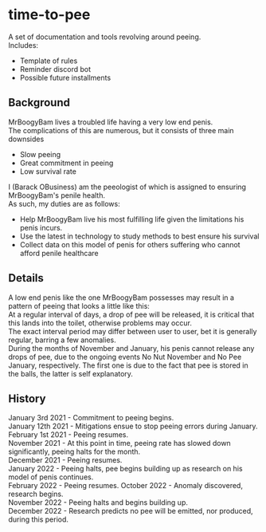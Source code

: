 # time-to-pee
A set of documentation and tools revolving around peeing.\
Includes:
* Template of rules
* Reminder discord bot
* Possible future installments


## Background
MrBoogyBam lives a troubled life having a very low end penis.\
The complications of this are numerous, but it consists of three main downsides
* Slow peeing
* Great commitment in peeing
* Low survival rate

I (Barack OBusiness) am the peeologist of which is assigned to ensuring MrBoogyBam's penile health.\
As such, my duties are as follows:
* Help MrBoogyBam live his most fulfilling life given the limitations his penis incurs.
* Use the latest in technology to study methods to best ensure his survival
* Collect data on this model of penis for others suffering who cannot afford penile healthcare

## Details
A low end penis like the one MrBoogyBam possesses may result in a pattern of peeing that looks a little like this:\
At a regular interval of days, a drop of pee will be released, it is critical that this lands into the toilet, otherwise problems may occur.\
The exact interval period may differ between user to user, bet it is generally regular, barring a few anomalies.\
During the months of November and January, his penis cannot release any drops of pee, due to the ongoing events No Nut November and No Pee January, respectively.  The first one is due to the fact that pee is stored in the balls, the latter is self explanatory.

## History
January 3rd 2021 - Commitment to peeing begins.\
January 12th 2021 - Mitigations ensue to stop peeing errors during January.\
February 1st 2021 - Peeing resumes.\
November 2021 - At this point in time, peeing rate has slowed down significantly, peeing halts for the month.\
December 2021 - Peeing resumes.\
January 2022 - Peeing halts, pee begins building up as research on his model of penis continues.\
February 2022 - Peeing resumes.
October 2022 - Anomaly discovered, research begins.\
November 2022 - Peeing halts and begins building up.\
December 2022 - Research predicts no pee will be emitted, nor produced, during this period.
